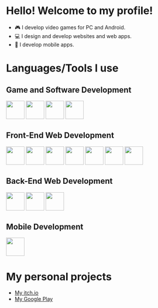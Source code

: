 # Hello! Welcome to my profile!
- 🎮 I develop video games for PC and Android.
- 💻 I design and develop websites and web apps.
- 📱 I develop mobile apps.


# Languages/Tools I use
## Game and Software Development
<img height=50 src="https://cdn.jsdelivr.net/gh/devicons/devicon/icons/unity/unity-original.svg"/> <img height=50 src="https://cdn.jsdelivr.net/gh/devicons/devicon/icons/csharp/csharp-original.svg"/> <img height=50 src="https://cdn.jsdelivr.net/gh/devicons/devicon/icons/cplusplus/cplusplus-original.svg"/> <img height=50 src="https://cdn.jsdelivr.net/gh/devicons/devicon/icons/c/c-original.svg"/>
## Front-End Web Development
<img height=50 src="https://cdn.jsdelivr.net/gh/devicons/devicon/icons/html5/html5-original.svg"/> <img height=50 src="https://cdn.jsdelivr.net/gh/devicons/devicon/icons/css3/css3-original.svg"/> <img height=50 src="https://cdn.jsdelivr.net/gh/devicons/devicon/icons/javascript/javascript-original.svg"/> <img height=50 src="https://cdn.jsdelivr.net/gh/devicons/devicon/icons/typescript/typescript-original.svg"/> <img height=50 src="https://cdn.jsdelivr.net/gh/devicons/devicon/icons/angularjs/angularjs-original.svg"/> <img height=50 src="https://cdn.jsdelivr.net/gh/devicons/devicon@latest/icons/react/react-original.svg" /> <img height=50 src="https://cdn.jsdelivr.net/gh/devicons/devicon/icons/jquery/jquery-plain-wordmark.svg"/>
## Back-End Web Development
<img height=50 src="https://cdn.jsdelivr.net/gh/devicons/devicon/icons/php/php-original.svg"/> <img height=50 src="https://cdn.jsdelivr.net/gh/devicons/devicon/icons/csharp/csharp-original.svg"/> <img height=50 src="https://cdn.jsdelivr.net/gh/devicons/devicon/icons/java/java-original.svg"/>
## Mobile Development
<img height=50 src="https://cdn.jsdelivr.net/gh/devicons/devicon/icons/swift/swift-original.svg"/>


# My personal projects
- <a href="https://proflm.itch.io/" target="_blank">My itch.io</a>
- <a href="https://play.google.com/store/apps/developer?id=profkosmosic" target="_blank">My Google Play</a>
